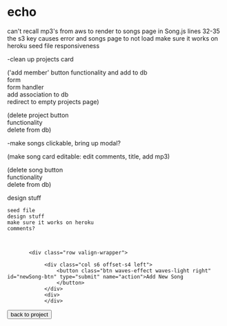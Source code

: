 # echo
<!--MAIN ISSUES-->
can't recall mp3's from aws to render to songs page
in Song.js lines 32-35 the s3 key causes error and songs page to not load
make sure it works on heroku
seed file
responsiveness


<!-- homepage -->


<!-- projects page -->
-clean up projects card



('add member' button functionality and add to db   
 form    
 form handler    
 add association to db  
redirect to empty projects page)

 (delete project button    
 functionality    
 delete from db)



 <!-- project-select page (songs page) -->

-make songs clickable, bring up modal?

  (make song card editable:
  edit comments, title, add mp3)

   (delete song button   
    functionality   
     delete from db)



<!-- newsong page -->

design stuff 

    


   <!-- design and cleanup -->


    seed file
    design stuff 
    make sure it works on heroku
    comments?



           <div class="row valign-wrapper">
                
                <div class="col s6 offset-s4 left">
                    <button class="btn waves-effect waves-light right" id="newSong-btn" type="submit" name="action">Add New Song
                    </button>
                </div>
                <div>
                </div>
    
 </form>
</div>

 <button id="back-btn">back to project</button>